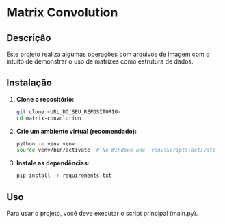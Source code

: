 # Matrix Convolution

## Descrição

Este projeto realiza algumas operações com arquivos de imagem com o intuito de demonstrar o uso de matrizes como estrutura de dados.

## Instalação

1.  **Clone o repositório:**
    ```bash
    git clone <URL_DO_SEU_REPOSITORIO>
    cd matrix-convolution
    ```

2.  **Crie um ambiente virtual (recomendado):**
    ```bash
    python -m venv venv
    source venv/bin/activate  # No Windows use `venv\Scripts\activate`
    ```

3.  **Instale as dependências:**
    ```bash
    pip install -r requirements.txt
    ```

## Uso

Para usar o projeto, você deve executar o script principal (main.py).
